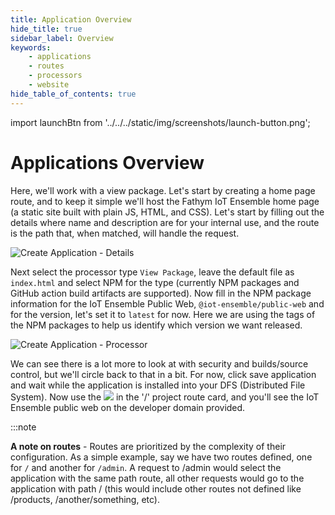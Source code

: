 ```yaml
---
title: Application Overview
hide_title: true
sidebar_label: Overview
keywords:
    - applications
    - routes
    - processors
    - website
hide_table_of_contents: true
---
```


import launchBtn from '../../../static/img/screenshots/launch-button.png';

# Applications Overview

  Here, we'll work with a view package.  Let's start by creating a home page route, and to keep it simple we'll host the Fathym IoT Ensemble home page (a static site built with plain JS, HTML, and CSS).  Let's start by filling out the details where name and description are for your internal use, and the route is the path that, when matched, will handle the request. 

![Create Application - Details](/img/screenshots/create-application-details.png)

Next select the processor type `View Package`, leave the default file as `index.html` and select NPM for the type (currently NPM packages and GitHub action build artifacts are supported).  Now fill in the NPM package information for the IoT Ensemble Public Web, `@iot-ensemble/public-web` and for the version, let's set it to `latest` for now.  Here we are using the tags of the NPM packages to help us identify which version we want released.

![Create Application - Processor](/img/screenshots/create-application-processor.png)

We can see there is a lot more to look at with security and builds/source control, but we'll circle back to that in a bit.  For now, click save application and wait while the application is installed into your DFS (Distributed File System).  Now use the <img src={launchBtn} class="text-image" /> in the '/' project route card, and you'll see the IoT Ensemble public web on the developer domain provided.

:::note

**A note on routes** - Routes are prioritized by the complexity of their configuration.  As a simple example, say we have two routes defined, one for `/` and another for `/admin`.  A request to /admin would select the application with the same path route, all other requests would go to the application with path / (this would include other routes not defined like /products, /another/something, etc).
